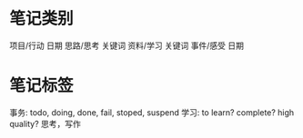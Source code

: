 # 笔记类别
项目/行动 日期
思路/思考 关键词
资料/学习 关键词
事件/感受 日期

# 笔记标签
事务: todo, doing, done, fail, stoped, suspend
学习: to learn? complete? high quality?
思考，写作
